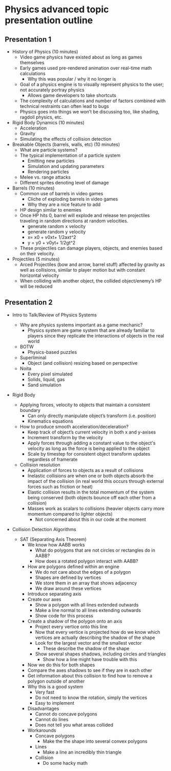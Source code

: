 # Physics advanced topic presentation outline

## Presentation 1

* History of Physics (10 minutes)
	* Video game physics have existed about as long as games themselves
	* Early games used pre-rendered animation over real-time math calculations
		* Why this was popular / why it no longer is
	* Goal of a physics engine is to visually represent physics to the user; not accurately portray physics
		* Allows game developers to take shortcuts
	* The complexity of calculations and number of factors combined with technical restraints can often lead to bugs
	* Physics goes into things we won’t be discussing too, like shading, ragdoll physics, etc.
* Rigid Body Dynamics (10 minutes)
	* Acceleration
	* Gravity
	* Simulating the effects of collision detection
* Breakable Objects (barrels, walls, etc) (10 minutes)
	* What are particle systems?
	* The typical implementation of a particle system
		* Emitting new particles
		* Simulation and updating parameters
		* Rendering particles
	* Melee vs. range attacks
	* Different sprites denoting level of damage
* Barrels (10 minutes)
	* Common use of barrels in video games
		* Cliche of exploding barrels in video games
		* Why they are a nice feature to add
	* HP design similar to enemies
	* Once HP hits 0, barrel will explode and release ten projectiles traveling in random directions at random velocities.
		* generate random x velocity
		* generate random y velocity
		* x= x0 + v0xt+ 1/2axt^2
		* y = y0 + v0yt+ 1/2gt^2
	* These projectiles can damage players, objects, and enemies based on their velocity.
* Projectiles (5 minutes)
	* Arced Projectiles (bow and arrow, barrel stuff) affected by gravity as well as collisions, similar to player motion but with constant horizontal velocity
	* When colliding with another object, the collided object/enemy’s HP will be reduced

			
		

## Presentation 2

* Intro to Talk/Review of Physics Systems
	* Why are physics systems important as a game mechanic?
		* Physics system are game system that are already familiar to players since they replicate the interactions of objects in the real world
	* BOTW
		* Physics-based puzzles
	* Superliminal
		* Object (and collision) resizing based on perspective
	* Noita
		* Every pixel simulated
		* Solids, liquid, gas
		* Sand simulation
* Rigid Body
	* Applying forces, velocity to objects that maintain a consistent boundary
		* Can only directly manipulate object’s transform (i.e. position)
		* Kinematics equations
	* How to produce smooth acceleration/deceleration?
		* Keep track of object’s current velocity in both x and y-axises
		* Increment transform by the velocity
		* Apply forces through adding a constant value to the object's velocity as long as the force is being applied to the object
		* Scale by timestep for consistent object transform updates regardless of framerate
	* Collision resolution
		* Application of forces to objects as a result of collisions
		* Inelastic collisions are when one or both objects absorb the impact of the collision (in real world this occurs through external forces such as friction or heat)
		* Elastic collision results in the total momentum of the system being conserved (both objects bounce off each other from a collision)
		* Masses work as scalars to collisions (heavier objects carry more momentum compared to lighter objects)
			* Not concerned about this in our code at the moment

* Collision Detection Algorithms
	* SAT (Separating Axis Theorem)
		* We know how AABB works
			* What do polygons that are not circles or rectangles do in AABB?
			* How does a rotated polygon interact with AABB?
		* How are polygons defined within an engine
			* We do not care about the edges of a polygon
			* Shapes are defined by vertices
			* We store them in an array that shows adjacency
			* We draw around these vertices
		* Introduce separating axis
		* Create our axes
			* Show a polygon with all lines extended outwards
			* Make a line normal to all lines extending outwards
			* Show code for this process
		* Create a shadow of the polygon onto an axis
			* Project every vertice onto this line
			* Now that every vertice is projected how do we know which vertices are actually describing the shadow of the shape
			* Look for the largest vector and the smallest vector
				* These describe the shadow of the shape
			* Show several shapes shadows, including circles and triangles
				* Show how a line might have trouble with this
		* Now we do this for both shapes
		* Compare the axes shadows to see if they are in each other
		* Get information about this collision to find how to remove a polygon outside of another
		* Why this is a good system
			* Very fast
			* Do not need to know the rotation, simply the vertices
			* Easy to implement
		* Disadvantages
			* Cannot do concave polygons
			* Cannot do lines
			* Does not tell you what areas collided
		* Workarounds
			* Concave polygons
				* Make the the shape into several convex polygons
			* Lines
				* Make a line an incredibly thin triangle
			* Collision
				* Do some hacky math

		
